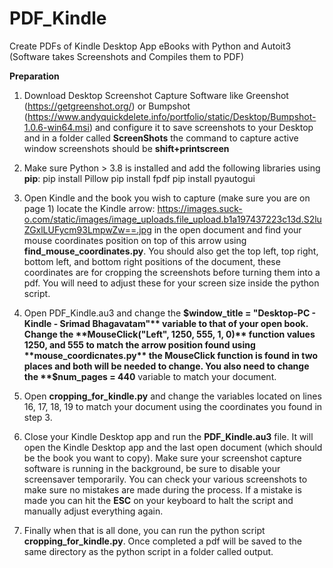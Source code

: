 # PDF_Kindle
Create PDFs of Kindle Desktop App eBooks with Python and Autoit3 (Software takes Screenshots and Compiles them to PDF)

**Preparation**

1) Download Desktop Screenshot Capture Software like Greenshot (https://getgreenshot.org/) or Bumpshot (https://www.andyquickdelete.info/portfolio/static/Desktop/Bumpshot-1.0.6-win64.msi) and configure it to save screenshots to your Desktop and in a folder called **ScreenShots** the command to capture active window screenshots should be **shift+printscreen**

2) Make sure Python > 3.8 is installed and add the following libraries using **pip**:
  pip install Pillow
  pip install fpdf
  pip install pyautogui

3) Open Kindle and the book you wish to capture (make sure you are on page 1) locate the Kindle arrow: https://images.suck-o.com/static/images/image_uploads.file_upload.b1a197437223c13d.S2luZGxlLUFycm93LmpwZw==.jpg in the open document and find your mouse coordinates position on top of this arrow using **find_mouse_coordinates.py**. You should also get the top left, top right, bottom left, and bottom right positions of the document, these coordinates are for cropping the screenshots before turning them into a pdf. You will need to adjust these for your screen size inside the python script.

4) Open PDF_Kindle.au3 and change the **$window_title = "Desktop-PC - Kindle - Srimad Bhagavatam"** variable to that of your open book. Change the **MouseClick("Left", 1250, 555, 1, 0)** function values 1250, and 555 to match the arrow position found using **mouse_coordicnates.py** the MouseClick function is found in two places and both will be needed to change. You also need to change the **$num_pages = 440** variable to match your document.

5) Open **cropping_for_kindle.py** and change the variables located on lines 16, 17, 18, 19 to match your document using the coordinates you found in step 3.

6) Close your Kindle Desktop app and run the **PDF_Kindle.au3** file. It will open the Kindle Desktop app and the last open document (which should be the book you want to copy). Make sure your screenshot capture software is running in the background, be sure to disable your screensaver temporarily. You can check your various screenshots to make sure no mistakes are made during the process. If a mistake is made you can hit the **ESC** on your keyboard to halt the script and manually adjust everything again.

7) Finally when that is all done, you can run the python script **cropping_for_kindle.py**. Once completed a pdf will be saved to the same directory as the python script in a folder called output. 
